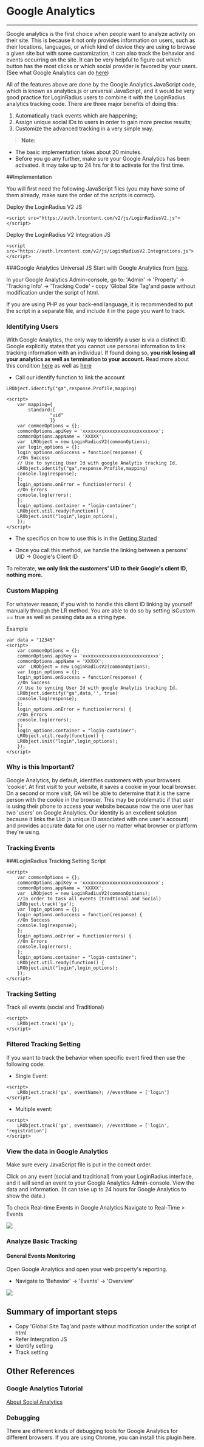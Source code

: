 # Google Analytics

---

Google analytics is the first choice when people want to analyze activity on their site. This is because it not only provides information on users, such as their locations, languages, or which kind of device they are using to browse a given site but with some customization, it can also track the behavior and events occurring on the site. It can be very helpful to figure out which button has the most clicks or which social provider is favored by your users. (See what Google Analytics can do [here](https://www.google.com/analytics))

All of the features above are done by the Google Analytics JavaScript code, which is known as analytics.js or universal JavaScript, and it would be very good practice for LoginRadius users to combine it with the LoginRadius analytics tracking code. There are three major benefits of doing this:
1. Automatically track events which are happening; 
2. Assign unique social IDs to users in order to gain more precise results; 
3. Customize the advanced tracking in a very simple way.

>**Note:** 
- The basic implementation takes about 20 minutes.
- Before you go any further, make sure your Google Analytics has been activated. It may take up to 24 hrs for it to activate for the first time.

##Implementation

You will first need the following JavaScript files (you may have some of them already, make sure the order of the scripts is correct).

Deploy the LoginRadius V2 JS

```
<script src="https://auth.lrcontent.com/v2/js/LoginRadiusV2.js"></script>
```

Deploy the LoginRadius V2 Integration JS

```
<script src="https://auth.lrcontent.com/v2/js/LoginRadiusV2.Integrations.js"></script>
```

###Google Analytics Universal JS
Start with Google Analytics from [here](http://www.google.com/analytics).

In your Google Analytics Admin-console, go to: 'Admin' -> 'Property' -> 'Tracking Info' -> 'Tracking Code' - copy 'Global Site Tag'and paste without modification under the script of html.

If you are using PHP as your back-end language, it is recommended to put the script in a separate file, and include it in the page you want to track.

### Identifying Users

With Google Analytics, the only way to identify a user is via a distinct ID. Google explicitly states that you cannot use personal information to link tracking information with an individual. If found doing so, **you risk losing all your analytics as well as termination to your account.**
Read more about this condition [here](https://support.google.com/analytics/answer/2795983?hl=en) as well as [here](https://www.google.com/analytics/terms/us.html)

- Call our identify function to link the account

`LRObject.identify("ga",response.Profile,mapping)`

```
<script>
    var mapping={
        standard:[
                "uid"
                ]}
    var commonOptions = {};
    commonOptions.apiKey = 'xxxxxxxxxxxxxxxxxxxxxxxxxxxx';
    commonOptions.appName = 'XXXXX';
    var  LRObject = new LoginRadiusV2(commonOptions);
    var login_options = {};
    login_options.onSuccess = function(response) {
    //On Success
    // Use to syncing User Id with google Analytis tracking Id.
    LRObject.identify("ga",response.Profile,mapping)
    console.log(response);
    };
    login_options.onError = function(errors) {
    //On Errors
    console.log(errors);
    };
    login_options.container = "login-container";
    LRObject.util.ready(function() {
    LRObject.init("login",login_options);
    });
</script>
```

- The specifics on how to use this is in the [Getting Started](/api/v2/integrations/getting-started)

- Once you call this method, we handle the linking between a persons' UID -> Google's Client ID

To reiterate, **we only link the customers' UID to their Google's client ID, nothing more.**

### Custom Mapping

For whatever reason, if you wish to handle this client ID linking by yourself manually through the LR method. You are able to do so by setting isCustom == true as well as passing data as a string type.

Example

```
var data = "12345"
<script>
    var commonOptions = {};
    commonOptions.apiKey = 'xxxxxxxxxxxxxxxxxxxxxxxxxxxx';
    commonOptions.appName = 'XXXXX';
    var  LRObject = new LoginRadiusV2(commonOptions);
    var login_options = {};
    login_options.onSuccess = function(response) {
    //On Success
    // Use to syncing User Id with google Analytis tracking Id.
    LRObject.identify("ga",data,'', true)
    console.log(response);
    };
    login_options.onError = function(errors) {
    //On Errors
    console.log(errors);
    };
    login_options.container = "login-container";
    LRObject.util.ready(function() {
    LRObject.init("login",login_options);
    });
</script>

```

### Why is this Important?

Google Analytics, by default, identifies customers with your browsers 'cookie'. At first visit to your website, it saves a cookie in your local browser. On a second or more visit, GA will be able to determine that it is the same person with the cookie in the browser. This may be problematic if that user is using their phone to access your website because now the one user has two 'users' on Google Analytics. Our identity is an excellent solution because it links the Uid (a unique ID associated with one user's account) and provides accurate data for one user no matter what browser or platform they're using.

### Tracking Events

###LoginRadius Tracking Setting Script

```
<script>
    var commonOptions = {};
    commonOptions.apiKey = 'xxxxxxxxxxxxxxxxxxxxxxxxxxxx';
    commonOptions.appName = 'XXXXX';
    var  LRObject = new LoginRadiusV2(commonOptions);
    //In order to task all events (tradtional and Social)
    LRObject.track('ga');
    var login_options = {};
    login_options.onSuccess = function(response) {
    //On Success
    console.log(response);
    };
    login_options.onError = function(errors) {
    //On Errors
    console.log(errors);
    };
    login_options.container = "login-container";
    LRObject.util.ready(function() {
    LRObject.init("login",login_options);
    });
</script>
```

### Tracking Setting

Track all events (social and Traditional)

```
<script>
    LRObject.track('ga');
</script>
```

### Filtered Tracking Setting

If you want to track the behavior when specific event fired then use the following code:

- Single Event:

```
<script>
    LRObject.track('ga', eventName); //eventName = ['login']
</script>
```

- Multiple event:

```
<script>
    LRObject.track('ga', eventName); //eventName = ['login', 'registration']
</script>
```

### View the data in Google Analytics

Make sure every JavaScript file is put in the correct order.

Click on any event (social and traditional) from your LoginRadius interface, and it will send an event to your Google Analytics Admin-console.
View the data and information.
(It can take up to 24 hours for Google Analytics to show the data.)

To check Real-time Events in Google Analytics
Navigate to Real-Time > Events

![](https://apidocs.lrcontent.com/images/g1_262275eb68745a33432.98859914.png "")

### Analyze Basic Tracking

#### General Events Monitoring

Open Google Analytics and open your web property's reporting.

- Navigate to 'Behavior' -> 'Events' -> 'Overview'

![](https://apidocs.lrcontent.com/images/g2_312445eb6876d148067.69216555.png "")

## Summary of important steps

- Copy 'Global Site Tag'and paste without modification under the script of html
- Refer Intergration JS
- Identify setting
- Track setting

## Other References

### Google Analytics Tutorial

[About Social Analytics](https://support.google.com/analytics/answer/1683971?hl=en)

### Debugging

There are different kinds of debugging tools for Google Analytics for different browsers. If you are using Chrome, you can install this plugin here.
